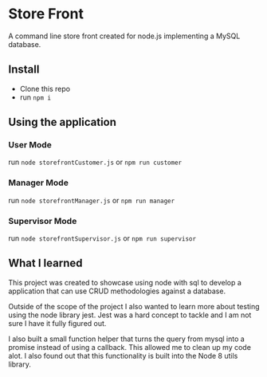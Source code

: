 # Store Front

A command line store front created for node.js implementing a MySQL database.

## Install

- Clone this repo
- run `npm i`

## Using the application

### User Mode

run `node storefrontCustomer.js` or `npm run customer`

### Manager Mode

run `node storefrontManager.js` or `npm run manager`

### Supervisor Mode 

run `node storefrontSupervisor.js` or `npm run supervisor`

## What I learned

This project was created to showcase using node with sql to develop a application that can use CRUD methodologies against a database. 

Outside of the scope of the project I also wanted to learn more about testing using the node library jest. Jest was a hard concept to tackle and I am not sure I have it fully figured out. 

I also built a small function helper that turns the query from mysql into a promise instead of using a callback. This allowed me to clean up my code alot. I also found out that this functionality is built into the Node 8 utils library.